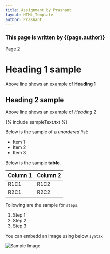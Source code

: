 ```yaml
---
title: Assignment by Prashant
layout: HTML_Template
author: Prashant
---
```


### This page is written by {{page.author}}

[Page 2](./Page2.md)

# Heading 1 sample

Above line shows an example of **Heading 1**

## Heading 2 sample

Above line shows an example of *Heading 2*

{% include sampleText.txt %}

Below is the sample of a *unordered list*:

* Item 1
* Item 2
* Item 3

Below is the sample **table**.

| Column 1 | Column 2 |
|---|---|
| R1C1 | R1C2 |
| R2C1 | R2C2 |

Following are the sample for `steps`.

1. Step 1
2. Step 2
3. Step 3

You can embedd an image using below `syntax`

![Sample Image](https://cdn.pixabay.com/photo/2015/04/19/08/32/marguerite-729510_960_720.jpg)